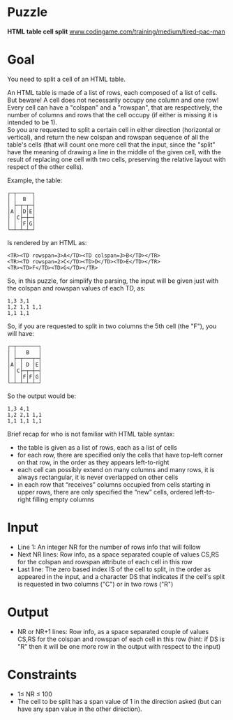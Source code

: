 # Puzzle
**HTML table cell split** www.codingame.com/training/medium/tired-pac-man

# Goal
You need to split a cell of an HTML table.

An HTML table is made of a list of rows, each composed of a list of cells. But beware! A cell does not necessarily occupy one column and one row! Every cell can have a "colspan" and a "rowspan", that are respectively, the number of columns and rows that the cell occupy (if either is missing it is intended to be 1).  
So you are requested to split a certain cell in either direction (horizontal or vertical), and return the new colspan and rowspan sequence of all the table's cells (that will count one more cell that the input, since the "split" have the meaning of drawing a line in the middle of the given cell, with the result of replacing one cell with two cells, preserving the relative layout with respect of the other cells).

Example, the table:
```
┌─┬─────┐
│ │  B  │
│ ├─┬─┬─┤
│A│ │D│E│
│ │C├─┼─┤
│ │ │F│G│
└─┴─┴─┴─┘
```

Is rendered by an HTML as:
```
<TR><TD rowspan=3>A</TD><TD colspan=3>B</TD></TR>
<TR><TD rowspan=2>C</TD><TD>D</TD><TD>E</TD></TR>
<TR><TD>F</TD><TD>G</TD></TR>
```

So, in this puzzle, for simplify the parsing, the input will be given just with the colspan and rowspan values of each TD, as:
```
1,3 3,1
1,2 1,1 1,1
1,1 1,1
```

So, if you are requested to split in two columns the 5th cell (the "F"), you will have:
```
┌─┬───────┐
│ │   B   │
│ ├─┬───┬─┤
│A│ │ D │E│
│ │C├─┬─┼─┤
│ │ │F│F│G│
└─┴─┴─┴─┴─┘
```

So the output would be:
```
1,3 4,1
1,2 2,1 1,1
1,1 1,1 1,1
```

Brief recap for who is not familiar with HTML table syntax:
- the table is given as a list of rows, each as a list of cells
- for each row, there are specified only the cells that have top-left corner on that row, in the order as they appears left-to-right
- each cell can possibly extend on many columns and many rows, it is always rectangular, it is never overlapped on other cells
- in each row that “receives” columns occupied from cells starting in upper rows, there are only specified the “new” cells, ordered left-to-right filling empty columns

# Input
* Line 1: An integer NR for the number of rows info that will follow
* Next NR lines: Row info, as a space separated couple of values CS,RS for the colspan and rowspan attribute of each cell in this row
* Last line: The zero based index IS of the cell to split, in the order as appeared in the input, and a character DS that indicates if the cell's split is requested in two columns ("C") or in two rows ("R")

# Output
* NR or NR+1 lines: Row info, as a space separated couple of values CS,RS for the colspan and rowspan of each cell in this row (hint: if DS is "R" then it will be one more row in the output with respect to the input)

# Constraints
* 1≤ NR ≤ 100
* The cell to be split has a span value of 1 in the direction asked (but can have any span value in the other direction).
